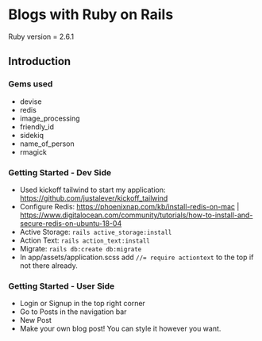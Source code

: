 # Blogs with Ruby on Rails
Ruby version = 2.6.1

## Introduction


### Gems used
* devise
* redis
* image_processing
* friendly_id
* sidekiq
* name_of_person
* rmagick

### Getting Started - Dev Side
* Used kickoff tailwind to start my application: https://github.com/justalever/kickoff_tailwind
* Configure Redis: https://phoenixnap.com/kb/install-redis-on-mac | https://www.digitalocean.com/community/tutorials/how-to-install-and-secure-redis-on-ubuntu-18-04
* Active Storage: `rails active_storage:install`
* Action Text: `rails action_text:install`
* Migrate: `rails db:create db:migrate`
* In app/assets/application.scss add `//= require actiontext` to the top if not there already.

### Getting Started - User Side
* Login or Signup in the top right corner
* Go to Posts in the navigation bar
* New Post
* Make your own blog post! You can style it however you want.
